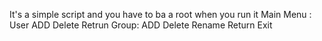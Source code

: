 It's a simple script and you have to ba a root when you run it 
Main Menu :
 User
   ADD
   Delete
   Retrun
 Group:
   ADD
   Delete
   Rename
   Return
 Exit
